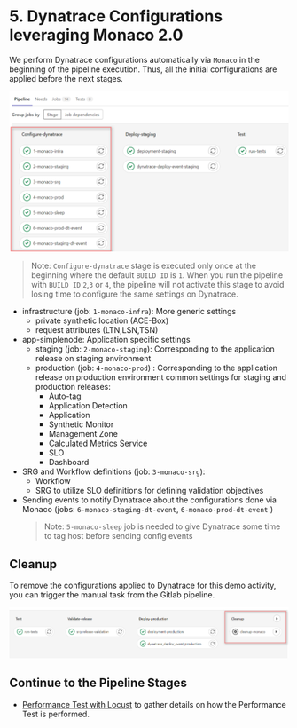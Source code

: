 # 5. Dynatrace Configurations leveraging Monaco 2.0

We perform Dynatrace configurations automatically via `Monaco` in the beginning of the pipeline execution. Thus, all the initial configurations are applied before the next stages. 

![gitlab-cicd](assets/gitlab_cicd_pipeline_monaco_stage.png)

> Note: `Configure-dynatrace` stage is executed only once at the beginning where the default `BUILD ID` is `1`. When you run the pipeline with `BUILD ID` `2`,`3` or `4`, the pipeline will not activate this stage to avoid losing time to configure the same settings on Dynatrace.  

- infrastructure (job: `1-monaco-infra`): More generic settings
  - private synthetic location (ACE-Box)
  - request attributes (LTN,LSN,TSN)
- app-simplenode: Application specific settings
  - staging (job: `2-monaco-staging`): Corresponding to the application release on staging environment
  - production (job: `4-monaco-prod`) : Corresponding to the application release on production environment
  common settings for staging and production releases:
    - Auto-tag
    - Application Detection
    - Application
    - Synthetic Monitor
    - Management Zone
    - Calculated Metrics Service
    - SLO 
    - Dashboard
- SRG and Workflow definitions (job: `3-monaco-srg`):
  - Workflow
  - SRG to utilize SLO definitions for defining validation objectives
- Sending events to notify Dynatrace about the configurations done via Monaco (jobs: `6-monaco-staging-dt-event`, `6-monaco-prod-dt-event` )
    > Note: `5-monaco-sleep` job is needed to give Dynatrace some time to tag host before sending config events

## Cleanup
  To remove the configurations applied to Dynatrace for this demo activity, you can trigger the manual task from the Gitlab pipeline. 
  
  ![gitlab-cicd](assets/gitlab_cicd_pipeline_monaco_cleanup.png)

## Continue to the Pipeline Stages
- [Performance Test with Locust](../04_Performance_Test/README.md) to gather details on how the Performance Test is performed.